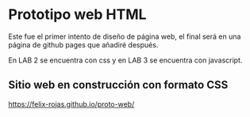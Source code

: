# Prototipo web HTML

Este fue el primer intento de diseño de página web, el final será en una página de github pages que añadiré después.

En LAB 2 se encuentra con css y en LAB 3 se encuentra con javascript.

## Sitio web en construcción con formato CSS

https://felix-rojas.github.io/proto-web/